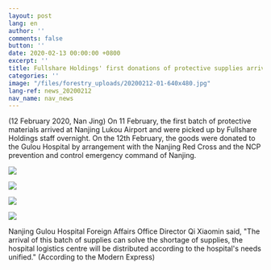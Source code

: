 ```yaml
---
layout: post
lang: en
author: ''
comments: false
button: ''
date: 2020-02-13 00:00:00 +0800
excerpt: ''
title: Fullshare Holdings' first donations of protective supplies arrive at Gulou Hospital
categories: ''
image: "/files/forestry_uploads/20200212-01-640x480.jpg"
lang-ref: news_20200212
nav_name: nav_news
---
```

(12 February 2020, Nan Jing) On 11 February, the first batch of protective materials arrived at Nanjing Lukou Airport and were picked up by Fullshare Holdings staff overnight. On the 12th February, the goods were donated to the Gulou Hospital by arrangement with the Nanjing Red Cross and the NCP prevention and control emergency command of Nanjing. 

![](/files/forestry_uploads/20200212-01-640x480.jpg)

![](/files/forestry_uploads/20200212-02-640x480.jpg)

![](/files/forestry_uploads/20200212-03-640x480.jpg)

![](/files/forestry_uploads/20200212-04-640x480.jpg)

Nanjing Gulou Hospital Foreign Affairs Office Director Qi Xiaomin said, "The arrival of this batch of supplies can solve the shortage of supplies, the hospital logistics centre will be distributed according to the hospital's needs unified." (According to the Modern Express) 